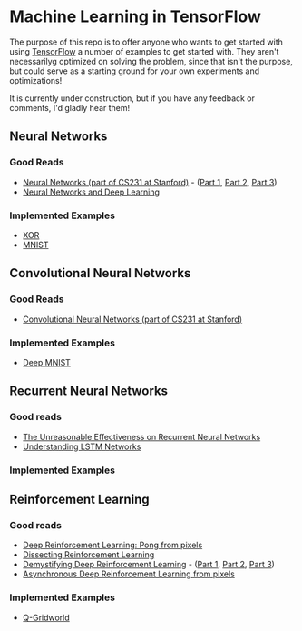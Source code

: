 # Machine Learning in TensorFlow

The purpose of this repo is to offer anyone who wants to get started with using [TensorFlow](https://www.tensorflow.org) a number of examples to get started with. They aren't necessarilyg optimized on solving the problem, since that isn't the purpose, but could serve as a starting ground for your own experiments and optimizations!

It is currently under construction, but if you have any feedback or comments, I'd gladly hear them!

## Neural Networks

### Good Reads
* [Neural Networks (part of CS231 at Stanford)](http://cs231n.github.io/neural-networks-1/) - ([Part 1](http://cs231n.github.io/neural-networks-1/), [Part 2](http://cs231n.github.io/neural-networks-2/), [Part 3](http://cs231n.github.io/neural-networks-3/))
* [Neural Networks and Deep Learning](http://neuralnetworksanddeeplearning.com/index.html)

### Implemented Examples
* [XOR](/experiments/xor)
* [MNIST](/experiments/mnist)

## Convolutional Neural Networks

### Good Reads
* [Convolutional Neural Networks (part of CS231 at Stanford)](http://cs231n.github.io/convolutional-networks/)

### Implemented Examples
* [Deep MNIST](/experiments/deep-mnist)

## Recurrent Neural Networks

### Good reads
* [The Unreasonable Effectiveness on Recurrent Neural Networks](http://karpathy.github.io/2015/05/21/rnn-effectiveness/)
* [Understanding LSTM Networks](http://colah.github.io/posts/2015-08-Understanding-LSTMs/)


### Implemented Examples

## Reinforcement Learning

### Good reads
* [Deep Reinforcement Learning: Pong from pixels](http://karpathy.github.io/2016/05/31/rl/)
* [Dissecting Reinforcement Learning](https://mpatacchiola.github.io/blog/2016/12/09/dissecting-reinforcement-learning.html)
* [Demystifying Deep Reinforcement Learning](https://www.nervanasys.com/demystifying-deep-reinforcement-learning/) - ([Part 1](https://www.nervanasys.com/demystifying-deep-reinforcement-learning/), [Part 2](https://www.nervanasys.com/deep-reinforcement-learning-with-neon/), [Part 3](https://www.nervanasys.com/openai/))
* [Asynchronous Deep Reinforcement Learning from pixels](https://dbobrenko.github.io/2016/11/03/async-deeprl.html)


### Implemented Examples
* [Q-Gridworld](/experiments/q-gridworld)